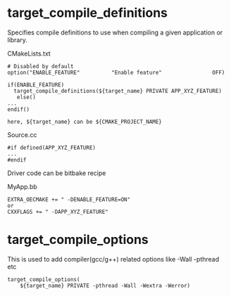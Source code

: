 target_compile_definitions
==========================
Specifies compile definitions to use when compiling a given application or library.


CMakeLists.txt

    # Disabled by default
    option("ENABLE_FEATURE"          "Enable feature"                OFF)

    if(ENABLE_FEATURE)
      target_compile_definitions(${target_name} PRIVATE APP_XYZ_FEATURE)
       else()
    ...
    endif()

    here, ${target_name} can be ${CMAKE_PROJECT_NAME}

Source.cc

    #if defined(APP_XYZ_FEATURE)
    ...
    #endif

Driver code can be bitbake recipe

MyApp.bb

    EXTRA_OECMAKE += " -DENABLE_FEATURE=ON"
    or
    CXXFLAGS += " -DAPP_XYZ_FEATURE"


target_compile_options
======================
This is used to add compiler(gcc/g++) related options like -Wall -pthread etc

    target_compile_options(
        ${target_name} PRIVATE -pthread -Wall -Wextra -Werror)